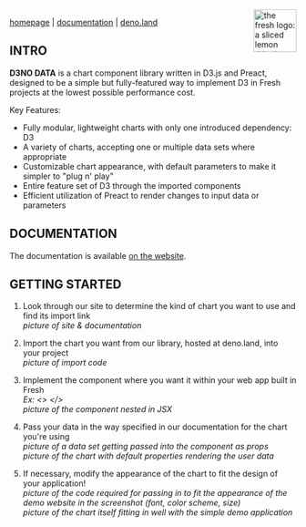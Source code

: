 
<img align="right" src="https://user-images.githubusercontent.com/103704106/186263018-98f1f8d8-97e2-472e-8abc-0c4a8b15ad32.svg" height="75px" alt="the fresh logo: a sliced lemon dripping with juice">


[homepage](https://d3nodata.deno.dev/) | [documentation](https://d3nodata.deno.dev/docs) | [deno.land](https://deno.land/x/d3nodata)

## INTRO

**D3NO DATA** is a chart component library written in D3.js and Preact, designed to be a simple but fully-featured way to implement D3 in Fresh projects at the lowest possible performance cost.

Key Features:
- Fully modular, lightweight charts with only one introduced dependency: D3
- A variety of charts, accepting one or multiple data sets where appropriate
- Customizable chart appearance, with default parameters to make it simpler to "plug n' play"
- Entire feature set of D3 through the imported components
- Efficient utilization of Preact to render changes to input data or parameters

## DOCUMENTATION

The documentation is available [on the website](https://d3nodata.deno.dev/docs).

## GETTING STARTED

1) Look through our site to determine the kind of chart you want to use and find its import link 
<br/> *picture of site & documentation*

2) Import the chart you want from our library, hosted at deno.land, into your project 
<br/> *picture of import code*

3) Implement the component where you want it within your web app built in Fresh
<br/> *Ex: <> <Your Header /> <BarChart data={data} /> </>*
<br/> *picture of the component nested in JSX*

4) Pass your data in the way specified in our documentation for the chart you're using
<br/> *picture of a data set getting passed into the component as props*
<br/> *picture of the chart with default properties rendering the user data*

5) If necessary, modify the appearance of the chart to fit the design of your application!
<br/> *picture of the code required for passing in to fit the appearance of the demo website in the screenshot (font, color scheme, size)*
<br/> *picture of the chart itself fitting in well with the simple demo application*

